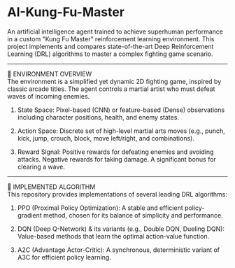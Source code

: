 # AI-Kung-Fu-Master
An artificial intelligence agent trained to achieve superhuman performance in a custom "Kung Fu Master" reinforcement learning environment. This project implements and compares state-of-the-art Deep Reinforcement Learning (DRL) algorithms to master a complex fighting game scenario.

***
🎯 ENVIRONMENT OVERVIEW <br/>
The environment is a simplified yet dynamic 2D fighting game, inspired by classic arcade titles. The agent controls a martial artist who must defeat waves of incoming enemies.

1. State Space: Pixel-based (CNN) or feature-based (Dense) observations including character positions, health, and enemy states.

2. Action Space: Discrete set of high-level martial arts moves (e.g., punch, kick, jump, crouch, block, move left/right, and combinations).

3. Reward Signal: Positive rewards for defeating enemies and avoiding attacks. Negative rewards for taking damage. A significant bonus for clearing a wave.

***

🤖 IMPLEMENTED ALGORITHM <br/>
This repository provides implementations of several leading DRL algorithms:

1. PPO (Proximal Policy Optimization): A stable and efficient policy-gradient method, chosen for its balance of simplicity and performance.

2. DQN (Deep Q-Network) & its variants (e.g., Double DQN, Dueling DQN): Value-based methods that learn the optimal action-value function.

3. A2C (Advantage Actor-Critic): A synchronous, deterministic variant of A3C for efficient policy learning.
